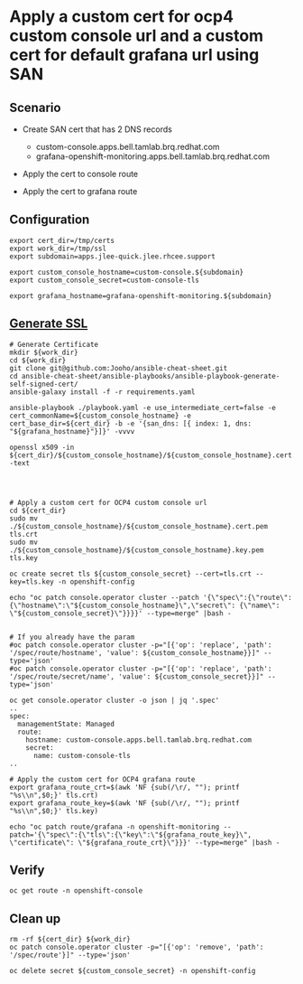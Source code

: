 # Apply a custom cert for ocp4 custom console url and a custom cert for default grafana url using SAN 

## Scenario
- Create SAN cert that has 2 DNS records
  - custom-console.apps.bell.tamlab.brq.redhat.com
  - grafana-openshift-monitoring.apps.bell.tamlab.brq.redhat.com

- Apply the cert to console route
- Apply the cert to grafana route



## Configuration
~~~
export cert_dir=/tmp/certs
export work_dir=/tmp/ssl
export subdomain=apps.jlee-quick.jlee.rhcee.support

export custom_console_hostname=custom-console.${subdomain}
export custom_console_secret=custom-console-tls

export grafana_hostname=grafana-openshift-monitoring.${subdomain}
~~~

## [Generate SSL](./GENERATE_SSL.md)
~~~
# Generate Certificate
mkdir ${work_dir}
cd ${work_dir}
git clone git@github.com:Jooho/ansible-cheat-sheet.git
cd ansible-cheat-sheet/ansible-playbooks/ansible-playbook-generate-self-signed-cert/
ansible-galaxy install -f -r requirements.yaml

ansible-playbook ./playbook.yaml -e use_intermediate_cert=false -e cert_commonName=${custom_console_hostname} -e cert_base_dir=${cert_dir} -b -e '{san_dns: [{ index: 1, dns: "${grafana_hostname}"}]}' -vvvv

openssl x509 -in ${cert_dir}/${custom_console_hostname}/${custom_console_hostname}.cert.pem -text




# Apply a custom cert for OCP4 custom console url
cd ${cert_dir}
sudo mv ./${custom_console_hostname}/${custom_console_hostname}.cert.pem tls.crt
sudo mv ./${custom_console_hostname}/${custom_console_hostname}.key.pem tls.key

oc create secret tls ${custom_console_secret} --cert=tls.crt --key=tls.key -n openshift-config

echo "oc patch console.operator cluster --patch '{\"spec\":{\"route\":{\"hostname\":\"${custom_console_hostname}\",\"secret\": {\"name\": \"${custom_console_secret}\"}}}}' --type=merge" |bash -


# If you already have the param
#oc patch console.operator cluster -p="[{'op': 'replace', 'path': '/spec/route/hostname', 'value': ${custom_console_hostname}}]" --type='json'
#oc patch console.operator cluster -p="[{'op': 'replace', 'path': '/spec/route/secret/name', 'value': ${custom_console_secret}}]" --type='json'

oc get console.operator cluster -o json | jq '.spec'
..
spec:
  managementState: Managed
  route:
    hostname: custom-console.apps.bell.tamlab.brq.redhat.com
    secret:
      name: custom-console-tls
..

# Apply the custom cert for OCP4 grafana route
export grafana_route_crt=$(awk 'NF {sub(/\r/, ""); printf "%s\\n",$0;}' tls.crt)
export grafana_route_key=$(awk 'NF {sub(/\r/, ""); printf "%s\\n",$0;}' tls.key)

echo "oc patch route/grafana -n openshift-monitoring --patch='{\"spec\":{\"tls\":{\"key\":\"${grafana_route_key}\", \"certificate\": \"${grafana_route_crt}\"}}}' --type=merge" |bash -
~~~

## Verify
~~~
oc get route -n openshift-console
~~~

## Clean up
~~~
rm -rf ${cert_dir} ${work_dir}
oc patch console.operator cluster -p="[{'op': 'remove', 'path': '/spec/route'}]" --type='json'

oc delete secret ${custom_console_secret} -n openshift-config
~~~

